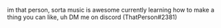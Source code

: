 im that person, sorta
music is awesome
currently learning how to make a thing
you can like, uh DM me on discord (ThatPerson#2381)
